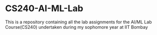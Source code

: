 # CS240-AI-ML-Lab
This is a repository containing all the lab assignments for the AI/ML Lab Course(CS240) undertaken during my sophomore year at IIT Bombay
